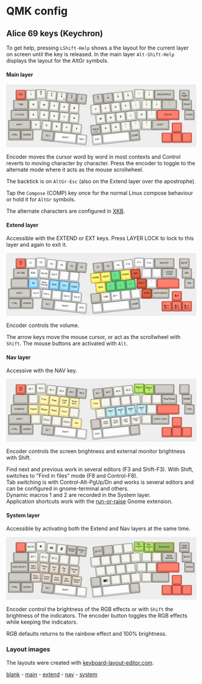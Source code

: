 # QMK config
## Alice 69 keys (Keychron)

To get help, pressing `LShift-Help` shows a the layout for the current layer on screen until the key is released. In the main layer `Alt-Shift-Help` displays the layout for the AltGr symbols.

#### Main layer

![main](../.img/layout_alice69_main.png)

Encoder moves the cursor word by word in most contexts and Control reverts to moving character by character. Press the encoder to toggle to the alternate mode where it acts as the mouse scrollwheel.

The backtick is on `AltGr-Esc` (also on the Extend layer over the apostrophe). 

Tap the `Compose` (COMP) key once for the normal Linux compose behaviour or hold it for `AltGr` symbols.

The alternate characters are configured in [XKB](../xkb/README.md).

#### Extend layer
Accessible with the EXTEND or EXT keys. Press LAYER LOCK to lock to this layer and again to exit it.

![extend](../.img/layout_alice69_extend.png)

Encoder controls the volume.

The arrow keys move the mouse cursor, or act as the scrollwheel with `Shift`. The mouse buttons are activated with `Alt`. 

#### Nav layer
Accessive with the NAV key. 

![nav](../.img/layout_alice69_nav.png)

Encoder controls the screen brightness and external monitor brightness with Shift.

Find next and previous work in several editors (F3 and Shift-F3). With Shift, switches to "Find in files" mode (F8 and Control-F8).   
Tab switching is with Control-Alt-PgUp/Dn and works is several editors and can be configured in gnome-terminal and others.  
Dynamic macros 1 and 2 are recorded in the System layer.  
Application shortcuts work with the [run-or-raise](../run-or-raise/README.md) Gnome extension.  

#### System layer
Accessible by activating both the Extend and Nav layers at the same time.

![system](../.img/layout_alice69_system.png)

Encoder control the brightness of the RGB effects or with `Shift` the brightness of the indicators. The encoder button toggles the RGB effects while keeping the indicators.

RGB defaults returns to the rainbow effect and 100% brightness.

### Layout images
The layouts were created with [keyboard-layout-editor.com](http://www.keyboard-layout-editor.com).

[blank](http://www.keyboard-layout-editor.com/#/gists/3bfed02864e018f692c1bb9a38c1b25) -
[main](http://www.keyboard-layout-editor.com/#/gists/b42f83b159878ef53c8cfe383613fbdb) -
[extend](http://www.keyboard-layout-editor.com/#/gists/5c048b99cea0962223a2aa11d8d6f741) -
[nav](http://www.keyboard-layout-editor.com/#/gists/b65235844553a408eae33be10ab5b621) -
[system](http://www.keyboard-layout-editor.com/#/gists/7d0409ff0df964887f6e4fe35cc3be79)
